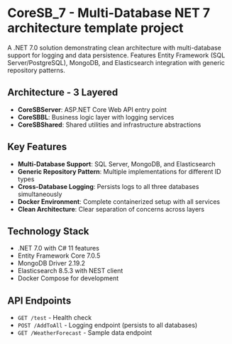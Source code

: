 # CoreSB_7 - Multi-Database NET 7 architecture template project

A .NET 7.0 solution demonstrating clean architecture with multi-database support for logging and data persistence. Features Entity Framework (SQL Server/PostgreSQL), MongoDB, and Elasticsearch integration with generic repository patterns.

## Architecture - 3 Layered
- **CoreSBServer**: ASP.NET Core Web API entry point
- **CoreSBBL**: Business logic layer with logging services
- **CoreSBShared**: Shared utilities and infrastructure abstractions

## Key Features
- **Multi-Database Support**: SQL Server, MongoDB, and Elasticsearch
- **Generic Repository Pattern**: Multiple implementations for different ID types
- **Cross-Database Logging**: Persists logs to all three databases simultaneously
- **Docker Environment**: Complete containerized setup with all services
- **Clean Architecture**: Clear separation of concerns across layers

## Technology Stack
- .NET 7.0 with C# 11 features
- Entity Framework Core 7.0.5
- MongoDB Driver 2.19.2
- Elasticsearch 8.5.3 with NEST client
- Docker Compose for development

## API Endpoints
- `GET /test` - Health check
- `POST /AddToAll` - Logging endpoint (persists to all databases)
- `GET /WeatherForecast` - Sample data endpoint
